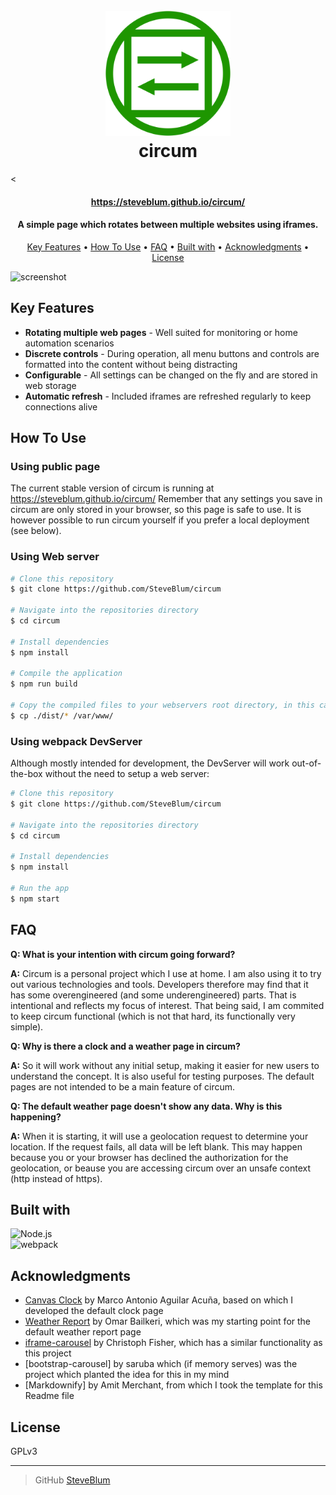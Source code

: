 
<h1 align="center">
  <br>
  <a href="https://github.com/SteveBlum/circum"><img src="./src/assets/logo.svg" alt="Markdownify" width="200"></a>
  <br>
  circum
  <br>
</h1>

<<h4 align="center">https://steveblum.github.io/circum/</h4>
<h4 align="center">A simple page which rotates between multiple websites using iframes.</h4>

<p align="center">
  <a href="#key-features">Key Features</a> •
  <a href="#how-to-use">How To Use</a> •
  <a href="#faq">FAQ</a> •
  <a href="#built-with">Built with</a> •
  <a href="#acknowledgments">Acknowledgments</a> •
  <a href="#license">License</a>
</p>

![screenshot](./src/assets/circum-demo.gif)

## Key Features

* **Rotating multiple web pages** - Well suited for monitoring or home automation scenarios 
* **Discrete controls** - During operation, all menu buttons and controls are formatted into the content without being distracting
* **Configurable** - All settings can be changed on the fly and are stored in web storage
* **Automatic refresh** - Included iframes are refreshed regularly to keep connections alive

## How To Use

### Using public page

The current stable version of circum is running at https://steveblum.github.io/circum/
Remember that any settings you save in circum are only stored in your browser, so this page is safe to use.
It is however possible to run circum yourself if you prefer a local deployment (see below).

### Using Web server
```bash
# Clone this repository
$ git clone https://github.com/SteveBlum/circum

# Navigate into the repositories directory
$ cd circum

# Install dependencies
$ npm install

# Compile the application
$ npm run build

# Copy the compiled files to your webservers root directory, in this case /var/www
$ cp ./dist/* /var/www/
```

### Using webpack DevServer
Although mostly intended for development, the DevServer will work out-of-the-box without the need to setup a web server:

```bash
# Clone this repository
$ git clone https://github.com/SteveBlum/circum

# Navigate into the repositories directory
$ cd circum

# Install dependencies
$ npm install

# Run the app
$ npm start
```

## FAQ

**Q: What is your intention with circum going forward?**

**A:** Circum is a personal project which I use at home. I am also using it to try out various technologies and tools. Developers therefore may find that it has some overengineered (and some underengineered) parts. That is intentional and reflects my focus of interest. That being said, I am commited to keep circum functional (which is not that hard, its functionally very simple).

**Q: Why is there a clock and a weather page in circum?**

**A:** So it will work without any initial setup, making it easier for new users to understand the concept. It is also useful for testing purposes. The default pages are not intended to be a main feature of circum.

**Q: The default weather page doesn't show any data. Why is this happening?**

**A:** When it is starting, it will use a geolocation request to determine your location. If the request fails, all data will be left blank. This may happen because you or your browser has declined the authorization for the geolocation, or beause you are accessing circum over an unsafe context (http instead of https).

## Built with

<img src="https://nodejs.org/static/images/logo.svg" alt="Node.js" height="40" /><br/>
<img src="https://raw.githubusercontent.com/webpack/media/master/logo/logo-on-dark-bg.svg" alt="webpack" height="100" />

## Acknowledgments

- [Canvas Clock](https://codepen.io/Maku2202/pen/MarRgK/) by Marco Antonio Aguilar Acuña, based on which I developed the default clock page
- [Weather Report](https://bbbootstrap.com/snippets/complete-weather-report-search-bar-32715352/) by Omar Bailkeri, which was my starting point for the default weather report page
- [iframe-carousel](https://github.com/alphafitch/iframe-carousel) by Christoph Fisher, which has a similar functionality as this project
- [bootstrap-carousel] by saruba which (if memory serves) was the project which planted the idea for this in my mind
- [Markdownify] by Amit Merchant, from which I took the template for this Readme file

## License

GPLv3

---

> GitHub [SteveBlum](https://github.com/SteveBlum)
